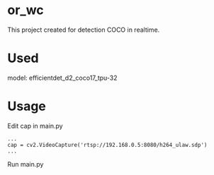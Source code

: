 # or_wc
This project created for detection COCO in realtime.
# Used
model: efficientdet_d2_coco17_tpu-32<br />
# Usage
Edit cap in main.py

    ...
    cap = cv2.VideoCapture('rtsp://192.168.0.5:8080/h264_ulaw.sdp')
    ...
    
Run main.py
